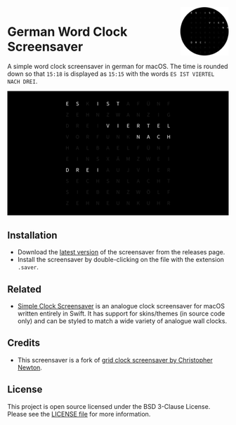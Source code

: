<img src="icon.png" align="right" height="110"/>

# German Word Clock Screensaver

A simple word clock screensaver in german for macOS. The time is rounded down so that `15:18` is displayed as `15:15` with the words `ES IST VIERTEL NACH DREI`.

![Word Clock Screensaver](GermanWordClock.png)

## Installation

- Download the [latest version](https://github.com/Wandmalfarbe/german-word-clock-screensaver/releases/latest) of the screensaver from the releases page.
- Install the screensaver by double-clicking on the file with the extension `.saver`.

## Related

- [Simple Clock Screensaver](https://github.com/Wandmalfarbe/Simple-Clock-Screensaver) is an analogue clock screensaver for macOS written entirely in Swift. It has support for skins/themes (in source code only) and can be styled to match a wide variety of analogue wall clocks.

## Credits

- This screensaver is a fork of [grid clock screensaver by Christopher Newton](https://github.com/chrstphrknwtn/grid-clock-screensaver).

## License

This project is open source licensed under the BSD 3-Clause License. Please see the [LICENSE file](LICENSE) for more information.